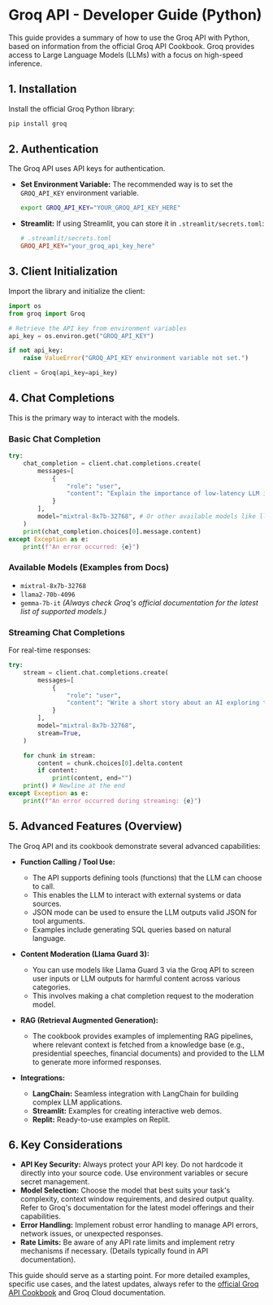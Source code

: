 # Groq API - Developer Guide (Python)

This guide provides a summary of how to use the Groq API with Python, based on information from the official Groq API Cookbook. Groq provides access to Large Language Models (LLMs) with a focus on high-speed inference.

## 1. Installation

Install the official Groq Python library:

```bash
pip install groq
```

## 2. Authentication

The Groq API uses API keys for authentication.

*   **Set Environment Variable:** The recommended way is to set the `GROQ_API_KEY` environment variable.
    ```bash
    export GROQ_API_KEY="YOUR_GROQ_API_KEY_HERE"
    ```
*   **Streamlit:** If using Streamlit, you can store it in `.streamlit/secrets.toml`:
    ```toml
    # .streamlit/secrets.toml
    GROQ_API_KEY="your_groq_api_key_here"
    ```

## 3. Client Initialization

Import the library and initialize the client:

```python
import os
from groq import Groq

# Retrieve the API key from environment variables
api_key = os.environ.get("GROQ_API_KEY")

if not api_key:
    raise ValueError("GROQ_API_KEY environment variable not set.")

client = Groq(api_key=api_key)
```

## 4. Chat Completions

This is the primary way to interact with the models.

### Basic Chat Completion

```python
try:
    chat_completion = client.chat.completions.create(
        messages=[
            {
                "role": "user",
                "content": "Explain the importance of low-latency LLM inference.",
            }
        ],
        model="mixtral-8x7b-32768", # Or other available models like llama2-70b-4096
    )
    print(chat_completion.choices[0].message.content)
except Exception as e:
    print(f"An error occurred: {e}")
```

### Available Models (Examples from Docs)

*   `mixtral-8x7b-32768`
*   `llama2-70b-4096`
*   `gemma-7b-it`
*(Always check Groq's official documentation for the latest list of supported models.)*

### Streaming Chat Completions

For real-time responses:

```python
try:
    stream = client.chat.completions.create(
        messages=[
            {
                "role": "user",
                "content": "Write a short story about an AI exploring the internet for the first time.",
            }
        ],
        model="mixtral-8x7b-32768",
        stream=True,
    )

    for chunk in stream:
        content = chunk.choices[0].delta.content
        if content:
            print(content, end="")
    print() # Newline at the end
except Exception as e:
    print(f"An error occurred during streaming: {e}")
```

## 5. Advanced Features (Overview)

The Groq API and its cookbook demonstrate several advanced capabilities:

*   **Function Calling / Tool Use:**
    *   The API supports defining tools (functions) that the LLM can choose to call.
    *   This enables the LLM to interact with external systems or data sources.
    *   JSON mode can be used to ensure the LLM outputs valid JSON for tool arguments.
    *   Examples include generating SQL queries based on natural language.

*   **Content Moderation (Llama Guard 3):**
    *   You can use models like Llama Guard 3 via the Groq API to screen user inputs or LLM outputs for harmful content across various categories.
    *   This involves making a chat completion request to the moderation model.

*   **RAG (Retrieval Augmented Generation):**
    *   The cookbook provides examples of implementing RAG pipelines, where relevant context is fetched from a knowledge base (e.g., presidential speeches, financial documents) and provided to the LLM to generate more informed responses.

*   **Integrations:**
    *   **LangChain:** Seamless integration with LangChain for building complex LLM applications.
    *   **Streamlit:** Examples for creating interactive web demos.
    *   **Replit:** Ready-to-use examples on Replit.

## 6. Key Considerations

*   **API Key Security:** Always protect your API key. Do not hardcode it directly into your source code. Use environment variables or secure secret management.
*   **Model Selection:** Choose the model that best suits your task's complexity, context window requirements, and desired output quality. Refer to Groq's documentation for the latest model offerings and their capabilities.
*   **Error Handling:** Implement robust error handling to manage API errors, network issues, or unexpected responses.
*   **Rate Limits:** Be aware of any API rate limits and implement retry mechanisms if necessary. (Details typically found in API documentation).

This guide should serve as a starting point. For more detailed examples, specific use cases, and the latest updates, always refer to the [official Groq API Cookbook](https://github.com/groq/groq-api-cookbook) and Groq Cloud documentation.
